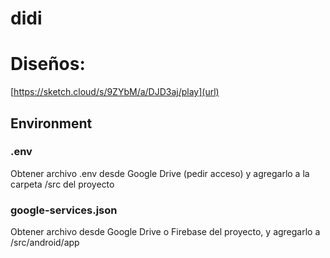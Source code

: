# didi

# Diseños:
[https://sketch.cloud/s/9ZYbM/a/DJD3aj/play](url)


## Environment
### .env
Obtener archivo .env desde Google Drive (pedir acceso) y agregarlo a la carpeta /src del proyecto
### google-services.json
Obtener archivo desde Google Drive o Firebase del proyecto, y agregarlo a /src/android/app
